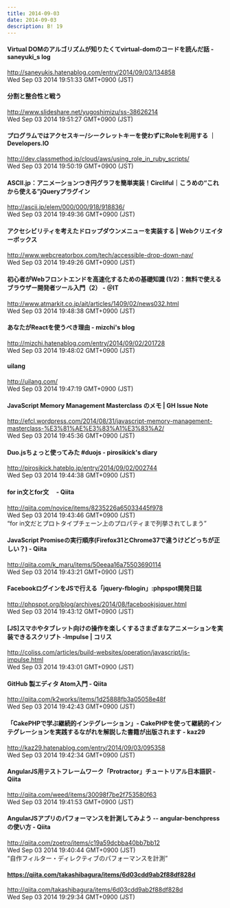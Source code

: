 ```yaml
---
title: 2014-09-03
date: 2014-09-03
description: B! 19
---
```


#### Virtual DOMのアルゴリズムが知りたくてvirtual-domのコードを読んだ話 - saneyuki_s log
http://saneyukis.hatenablog.com/entry/2014/09/03/134858<br>
Wed Sep 03 2014 19:51:33 GMT+0900 (JST)<br>


#### 分割と整合性と戦う
http://www.slideshare.net/yugoshimizu/ss-38626214<br>
Wed Sep 03 2014 19:51:27 GMT+0900 (JST)<br>


#### プログラムではアクセスキー/シークレットキーを使わずにRoleを利用する ｜ Developers.IO
http://dev.classmethod.jp/cloud/aws/using_role_in_ruby_scripts/<br>
Wed Sep 03 2014 19:50:19 GMT+0900 (JST)<br>


#### ASCII.jp：アニメーションつき円グラフを簡単実装！Circliful｜こうめの“これから使える”jQueryプラグイン
http://ascii.jp/elem/000/000/918/918836/<br>
Wed Sep 03 2014 19:49:36 GMT+0900 (JST)<br>


#### アクセシビリティを考えたドロップダウンメニューを実装する | Webクリエイターボックス
http://www.webcreatorbox.com/tech/accessible-drop-down-nav/<br>
Wed Sep 03 2014 19:49:26 GMT+0900 (JST)<br>


####  初心者がWebフロントエンドを高速化するための基礎知識 (1/2)：無料で使えるブラウザー開発者ツール入門（2） - ＠IT
http://www.atmarkit.co.jp/ait/articles/1409/02/news032.html<br>
Wed Sep 03 2014 19:48:38 GMT+0900 (JST)<br>


#### あなたがReactを使うべき理由 - mizchi's blog
http://mizchi.hatenablog.com/entry/2014/09/02/201728<br>
Wed Sep 03 2014 19:48:02 GMT+0900 (JST)<br>


#### uilang
http://uilang.com/<br>
Wed Sep 03 2014 19:47:19 GMT+0900 (JST)<br>


#### JavaScript Memory Management Masterclass のメモ | GH Issue Note
http://efcl.wordpress.com/2014/08/31/javascript-memory-management-masterclass-%E3%81%AE%E3%83%A1%E3%83%A2/<br>
Wed Sep 03 2014 19:45:36 GMT+0900 (JST)<br>


#### Duo.jsちょっと使ってみた #duojs - pirosikick's diary
http://pirosikick.hateblo.jp/entry/2014/09/02/002744<br>
Wed Sep 03 2014 19:44:38 GMT+0900 (JST)<br>


#### for in文とfor文　 - Qiita
http://qiita.com/novice/items/8235226a65033445f978<br>
Wed Sep 03 2014 19:43:46 GMT+0900 (JST)<br>
“for in文だとプロトタイプチェーン上のプロパティまで列挙されてしまう”


#### JavaScript Promiseの実行順序(Firefox31とChrome37で違うけどどっちが正しい？) - Qiita
http://qiita.com/k_maru/items/50eeaa16a75503690114<br>
Wed Sep 03 2014 19:43:21 GMT+0900 (JST)<br>


#### FacebookログインをJSで行える「jquery-fblogin」:phpspot開発日誌
http://phpspot.org/blog/archives/2014/08/facebookjsjquer.html<br>
Wed Sep 03 2014 19:43:12 GMT+0900 (JST)<br>


####   [JS]スマホやタブレット向けの操作を楽しくするさまざまなアニメーションを実装できるスクリプト -Impulse | コリス
http://coliss.com/articles/build-websites/operation/javascript/js-impulse.html<br>
Wed Sep 03 2014 19:43:01 GMT+0900 (JST)<br>


#### GitHub 製エディタ Atom入門 - Qiita
http://qiita.com/k2works/items/1d25888fb3a05058e48f<br>
Wed Sep 03 2014 19:42:43 GMT+0900 (JST)<br>


#### 「CakePHPで学ぶ継続的インテグレーション」- CakePHPを使って継続的インテグレーションを実践するながれを解説した書籍が出版されます - kaz29
http://kaz29.hatenablog.com/entry/2014/09/03/095358<br>
Wed Sep 03 2014 19:42:34 GMT+0900 (JST)<br>


#### AngularJS用テストフレームワーク「Protractor」チュートリアル日本語訳 - Qiita
http://qiita.com/weed/items/30098f7be2f753580f63<br>
Wed Sep 03 2014 19:41:53 GMT+0900 (JST)<br>


#### AngularJSアプリのパフォーマンスを計測してみよう -- angular-benchpressの使い方 - Qiita
http://qiita.com/zoetro/items/c19a59dcbba40bb7bb12<br>
Wed Sep 03 2014 19:40:44 GMT+0900 (JST)<br>
“自作フィルター・ディレクティブのパフォーマンスを計測”


#### https://qiita.com/takashibagura/items/6d03cdd9ab2f88df828d
http://qiita.com/takashibagura/items/6d03cdd9ab2f88df828d<br>
Wed Sep 03 2014 19:29:34 GMT+0900 (JST)<br>


